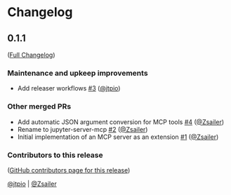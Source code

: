 # Changelog

<!-- <START NEW CHANGELOG ENTRY> -->

## 0.1.1

([Full Changelog](https://github.com/jupyter-ai-contrib/jupyter-server-mcp/compare/fb0b9a59e08150ce6c285a9af41dac2342e7d181...6bf57b34817b2b631f91afb8bab6a72d48fa7a5b))

### Maintenance and upkeep improvements

- Add releaser workflows [#3](https://github.com/jupyter-ai-contrib/jupyter-server-mcp/pull/3) ([@jtpio](https://github.com/jtpio))

### Other merged PRs

- Add automatic JSON argument conversion for MCP tools [#4](https://github.com/jupyter-ai-contrib/jupyter-server-mcp/pull/4) ([@Zsailer](https://github.com/Zsailer))
- Rename to jupyter-server-mcp [#2](https://github.com/jupyter-ai-contrib/jupyter-server-mcp/pull/2) ([@Zsailer](https://github.com/Zsailer))
- Initial implementation of an MCP server as an extension [#1](https://github.com/jupyter-ai-contrib/jupyter-server-mcp/pull/1) ([@Zsailer](https://github.com/Zsailer))

### Contributors to this release

([GitHub contributors page for this release](https://github.com/jupyter-ai-contrib/jupyter-server-mcp/graphs/contributors?from=2025-08-14&to=2025-09-11&type=c))

[@jtpio](https://github.com/search?q=repo%3Ajupyter-ai-contrib%2Fjupyter-server-mcp+involves%3Ajtpio+updated%3A2025-08-14..2025-09-11&type=Issues) | [@Zsailer](https://github.com/search?q=repo%3Ajupyter-ai-contrib%2Fjupyter-server-mcp+involves%3AZsailer+updated%3A2025-08-14..2025-09-11&type=Issues)

<!-- <END NEW CHANGELOG ENTRY> -->
